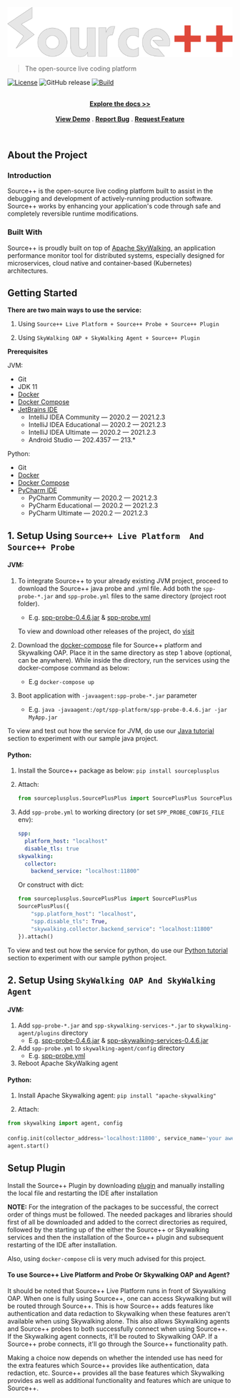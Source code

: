 
![](https://raw.githubusercontent.com/sourceplusplus/live-platform/7499e55842712c5ded71ca683290774785debc67/.github/media/sourcepp_logo.svg)
 

>  The open-source live coding platform

[![License](https://img.shields.io/github/license/sourceplusplus/live-platform)](LICENSE) ![GitHub release](https://img.shields.io/github/v/release/sourceplusplus/live-platform?include_prereleases) [![Build](https://github.com/sourceplusplus/live-platform/actions/workflows/build.yml/badge.svg)](https://github.com/sourceplusplus/live-platform/actions/workflows/build.yml)

<p align="center"> 
<br />
<a href="https://github.com/sourceplusplus/documentation"><strong>Explore the docs >></strong></a>
<br /><br />
<a href="https://github.com/sourceplusplus/documentation"><strong>View Demo</strong></a>
.
<a href="https://github.com/sourceplusplus/live-platform/issues"><strong>Report Bug</strong></a>
.
<a href="https://github.com/sourceplusplus/live-platform/issues"><strong>Request Feature</strong></a>
</p>
<br/>

<!-- 	ABOUT THE PROJECT -->
## About the Project

### Introduction
Source++ is the open-source live coding platform built to assist in the debugging and development of actively-running production software. Source++ works by enhancing your application's code through safe and completely reversible runtime modifications.

### Built With
Source++ is proudly built on top of [Apache SkyWalking](https://skywalking.apache.org), an application performance monitor tool for distributed systems, especially designed for microservices, cloud native and container-based (Kubernetes) architectures.

<!-- GETTING STARTED -->
## Getting Started
  
  **There are two main ways to use the service:**
 
 1. Using `Source++ Live Platform + Source++ Probe + Source++ Plugin`

2. Using `SkyWalking OAP + SkyWalking Agent + Source++ Plugin`

**Prerequisites**

 JVM:
- Git
-  JDK 11
-  [Docker](https://docs.docker.com/engine/install)
-  [Docker Compose](https://docs.docker.com/compose/install/)
-  [JetBrains IDE](https://www.jetbrains.com)
    -   IntelliJ IDEA Community — 2020.2 — 2021.2.3
    -   IntelliJ IDEA Educational — 2020.2 — 2021.2.3
    -   IntelliJ IDEA Ultimate — 2020.2 — 2021.2.3
    -   Android Studio — 202.4357 — 213.*
   
    
  Python:
- Git
-   [Docker](https://docs.docker.com/engine/install)
-  [Docker Compose](https://docs.docker.com/compose/install/)
-   [PyCharm IDE](https://www.jetbrains.com/pycharm/)
    -   PyCharm Community — 2020.2 — 2021.2.3
    -   PyCharm Educational — 2020.2 — 2021.2.3
    -   PyCharm Ultimate — 2020.2 — 2021.2.3
    

## 1.  Setup Using	 `Source++ Live Platform  And Source++ Probe`

#### JVM:
	
1. To integrate Source++ to your already existing JVM project, proceed to download the Source++ java probe and .yml file.  Add  both the `spp-probe-*.jar` and `spp-probe.yml` files to the same directory (project root folder).
    -   E.g. [spp-probe-0.4.6.jar](https://github.com/sourceplusplus/probe-jvm/releases/download/0.4.6/spp-probe-0.4.6.jar) & [spp-probe.yml](https://docs.sourceplusplus.com/implementation/tools/probe/configuration/)
   
	 To view and  download other releases of the project, do [visit](https://github.com/sourceplusplus/probe-jvm/releases/)

2.  Download the [docker-compose](https://github.com/sourceplusplus/live-platform/blob/master/docker/docker-compose.yml) file for Source++ platform and Skywalking OAP. Place it in the same directory as step 1 above (optional, can be anywhere).  While inside the directory,  run the services using  the docker-compose command as below:

	- E.g  `docker-compose up`
 
3.  Boot application with `-javaagent:spp-probe-*.jar` parameter
    -   E.g. `java -javaagent:/opt/spp-platform/spp-probe-0.4.6.jar -jar MyApp.jar`

<!--Sample structure for JVM applications:
![tut-java.png](https://github.com/sourceplusplus/tutorial-jvm/blob/master/img/tut-java.png?raw=true)-->

To view and test out how the service for JVM, do use our [Java tutorial](https://github.com/sourceplusplus/tutorial-jvm) section to experiment with our sample java project.

#### Python:

 1. Install the Source++ package as below:
     `pip install sourceplusplus`
  
 2. Attach:
      ```python
      from sourceplusplus.SourcePlusPlus import SourcePlusPlus SourcePlusPlus().attach()
      ```
	
 3.  Add `spp-probe.yml` to working directory (or set `SPP_PROBE_CONFIG_FILE` env):
		```yml
		spp:
		  platform_host: "localhost"
		  disable_tls: true
		skywalking:
		  collector:
		    backend_service: "localhost:11800"
		```
		Or construct with dict:

		```python
		from sourceplusplus.SourcePlusPlus import SourcePlusPlus
		SourcePlusPlus({
		    "spp.platform_host": "localhost",
		    "spp.disable_tls": True,
		    "skywalking.collector.backend_service": "localhost:11800"
		}).attach()
		```

<!--Sample structure for Python applications:
![](https://github.com/sourceplusplus/tutorial-python/raw/master/img/tut-python.png)-->

To view and test out how the service for python, do use our [Python tutorial](https://github.com/sourceplusplus/tutorial-python) section to experiment with our sample python project.

## 2.  Setup Using `SkyWalking OAP And SkyWalking Agent`
#### JVM:

1.  Add `spp-probe-*.jar` and `spp-skywalking-services-*.jar` to `skywalking-agent/plugins` directory
    -   E.g. [spp-probe-0.4.6.jar](https://github.com/sourceplusplus/probe-jvm/releases/download/0.4.6/spp-probe-0.4.6.jar) & [spp-skywalking-services-0.4.6.jar](https://github.com/sourceplusplus/probe-jvm/releases/download/0.4.6/spp-skywalking-services-0.4.6.jar)
2.  Add `spp-probe.yml` to `skywalking-agent/config` directory
    -   E.g. [spp-probe.yml](https://docs.sourceplusplus.com/implementation/tools/probe/configuration/)
3.  Reboot Apache SkyWalking agent

#### Python:

1. Install Apache Skywalking agent:
		`pip install "apache-skywalking"`
		
2. Attach:
```python
from skywalking import agent, config

config.init(collector_address='localhost:11800', service_name='your awesome service')
agent.start()
```


## Setup Plugin
Install the Source++ Plugin by downloading [plugin](https://drive.google.com/file/d/1pBrWN4uQBLjrWHAiUhdmQYk0yj6UcGi6/view?usp=sharing) and manually installing the local file and restarting the IDE after installation

**NOTE:**
For the integration of the packages to be successful, the correct order of things must be followed. The needed packages and libraries should first of all be downloaded and added to the correct directories as required, followed by the starting up of the either the Source++ or Skywalking services and then the installation of the Source++ plugin and subsequent restarting of the IDE after installation.

Also, using `docker-compose` cli is very much advised for this project.

#### To use Source++ Live Platform and Probe Or Skywalking OAP and Agent?

It should be noted that Source++ Live Platform runs in front of Skywalking OAP. When one is fully using Source++, one can access Skywalking but will be routed through Source++. This is how Source++ adds features like authentication and data redaction to Skywalking when these features aren't available when using Skywalking alone. This also allows Skywalking agents and Source++ probes to both successfully connect when using Source++. If the Skywalking agent connects, it'll be routed to Skywalking OAP. If a Source++ probe connects, it'll go through the Source++ functionality path.

Making a choice now depends on whether the intended use has need for the extra features which Source++ provides like authentication, data redaction, etc. Source++ provides all the base features which Skywalking provides as well as additional functionality and features which are unique to Source++.
